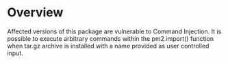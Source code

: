# Overview

Affected versions of this package are vulnerable to Command Injection. It is possible to execute arbitrary commands within the pm2.import() function when tar.gz archive is installed with a name provided as user controlled input.
